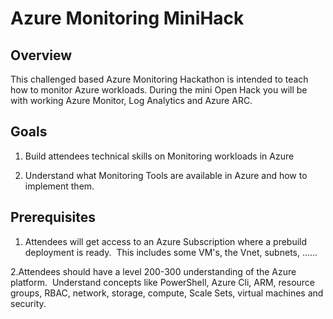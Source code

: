 # Azure Monitoring MiniHack

## Overview

 This challenged based Azure Monitoring Hackathon is intended to teach how to monitor Azure workloads. During the mini Open Hack you will be with working Azure Monitor, Log Analytics and Azure ARC.

## Goals

 1. Build attendees technical skills on Monitoring workloads in Azure

 2. Understand what Monitoring Tools are available in Azure and how to implement them.  

## Prerequisites

 1. Attendees will get access to an Azure Subscription where a prebuild deployment is ready.  This includes some VM's, the Vnet, subnets, ......

 2.Attendees should have a level 200-300 understanding of the Azure platform.  Understand concepts like PowerShell, Azure Cli, ARM, resource groups, RBAC, network, storage, compute, Scale Sets, virtual machines and security.
